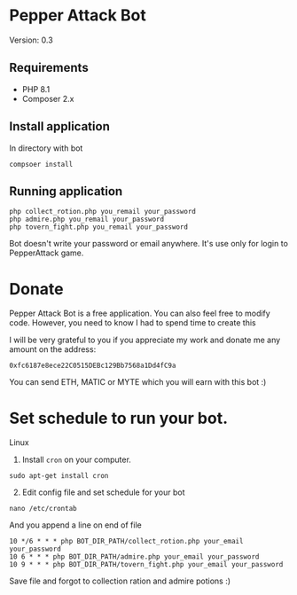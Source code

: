 # Pepper Attack Bot

Version: 0.3

## Requirements

- PHP 8.1
- Composer 2.x

## Install application

In directory with bot
```shell
compsoer install
```

## Running application

```shell
php collect_rotion.php you_remail your_password
php admire.php you_remail your_password
php tovern_fight.php you_remail your_password
```

Bot doesn't write your password or email anywhere. It's use only for login to PepperAttack game.

# Donate

Pepper Attack Bot is a free application. You can also feel free to modify code.
However, you need to know I had to spend time to create this

I will be very grateful to you if you appreciate my work and donate me any amount on the address:
```
0xfc6187e8ece22C0515DEBc129Bb7568a1Dd4fC9a
```
You can send ETH, MATIC or MYTE which you will earn with this bot :)


# Set schedule to run your bot.

Linux 
1. Install `cron` on your computer.
```shell
sudo apt-get install cron
```

2. Edit config file and set schedule for your bot
```shell
nano /etc/crontab
```

And you append a line on end of file
```shell
10 */6 * * * php BOT_DIR_PATH/collect_rotion.php your_email your_password
10 6 * * * php BOT_DIR_PATH/admire.php your_email your_password
10 9 * * * php BOT_DIR_PATH/tovern_fight.php your_email your_password
```

Save file and forgot to collection ration and admire potions :)

